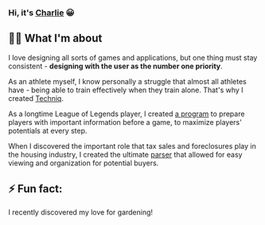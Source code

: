 ### Hi, it's [Charlie](https://charlessliu.com/) :grinning:

## :weight_lifting_man: What I'm about

I love designing all sorts of games and applications, but one thing must stay consistent - **designing with the user as the number one priority**. 

As an athlete myself, I know personally a struggle that almost all athletes have - being able to train effectively when they train alone. That's why I created [Techniq](https://github.com/CharlieLiu17/Techniq).

As a longtime League of Legends player, I created [a program](https://github.com/CharlieLiu17/league-projects) to prepare players with important information before a game, to maximize players' potentials at every step.

When I discovered the important role that tax sales and foreclosures play in the housing industry, I created the ultimate [parser](https://github.com/CharlieLiu17/tax-sale-foreclosure-parser) that allowed for easy viewing and organization for potential buyers.

## ⚡ Fun fact: 

I recently discovered my love for gardening!
